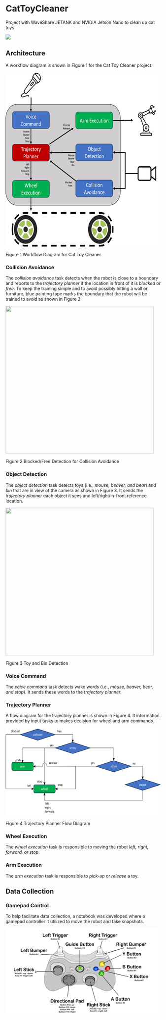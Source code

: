 # CatToyCleaner
Project with WaveShare JETANK and NVIDIA Jetson Nano to clean up cat toys.

<img src="figures/CatToyCleaner.png" />

## Architecture

A workflow diagram is shown in Figure 1 for the Cat Toy Cleaner project.

<img src="figures/BlockDiagram.png" style="width:6.5in;height:5.87569in" />

Figure 1 Workflow Diagram for Cat Toy Cleaner

### Collision Avoidance

The *collision avoidance* task detects when the robot is close to a boundary and reports to the *trajectory planner* if the location in front of it is *blocked* or *free*. To keep the training simple and to avoid possibly hitting a wall or furniture, blue painting tape marks the boundary that the robot will be trained to avoid as shown in Figure 2.

<img src="figures/CollisionAvoidance.png" style="width:5in;height:4.97in" />

Figure 2 Blocked/Free Detection for Collision Avoidance

### Object Detection

The *object detection* task detects toys (i.e., *mouse, beaver, and bear*) and *bin* that are in view of the camera as shown in Figure 3. It sends the *trajectory planner* each object it sees and left/right/in-front reference location.

<img src="figures/ObjectDetection.png" style="width:5in;height:4.97in" />

Figure 3 Toy and Bin Detection

### Voice Command

The *voice command* task detects wake words (i.e., *mouse, beaver, bear, and stop*). It sends these words to the *trajectory planner.*

### Trajectory Planner

A flow diagram for the trajectory planner is shown in Figure 4. It information provided by input tasks to makes decision for wheel and arm commands.

<img src="figures/TrajectoryPlanner.png" style="width:6.2125in;height:2.95556in" />

Figure 4 Trajectory Planner Flow Diagram

### Wheel Execution

The *wheel execution* task is responsible to moving the robot *left, right, forward, or stop*.

### Arm Execution

The *arm execution* task is responsible to *pick-up* or *release* a toy.

## Data Collection

### Gamepad Control

To help facilitate data collection, a notebook was developed where a gamepad controller it utilized to move the robot and take snapshots.

<img src="figures/GamepadMap.png"/>